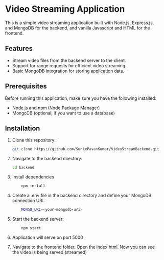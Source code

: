 # Video Streaming Application

This is a simple video streaming application built with Node.js, Express.js, and MongoDB for the backend, and vanilla Javascript and HTML for the frontend.

## Features

- Stream video files from the backend server to the client.
- Support for range requests for efficient video streaming.
- Basic MongoDB integration for storing application data.

## Prerequisites

Before running this application, make sure you have the following installed:

- Node.js and npm (Node Package Manager)
- MongoDB (optional, if you want to use a database)

## Installation

1. Clone this repository:

   ```bash
   git clone https://github.com/SunkePavanKumar/VideoStreamBackend.git
   ```

2. Navigate to the backend directory:

   ```bash
   cd backend
   ```

3. Install dependencies

   ```bash
       npm install
   ```

4. Create a .env file in the backend directory and define your MongoDB connection URI:

   ```bash
       MONGO_URI=<your-mongodb-uri>
   ```

5. Start the backend server:

   ```bash
       npm start
   ```

6. Application will serve on port 5000

7. Navigate to the frontend folder. Open the index.html. Now you can see the video is being served.(streamed)
